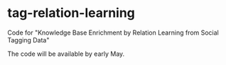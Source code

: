 # tag-relation-learning
Code for "Knowledge Base Enrichment by Relation Learning from Social Tagging Data"

The code will be available by early May.
